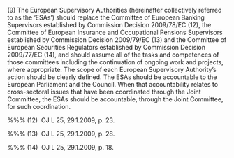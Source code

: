 (9) The European Supervisory Authorities (hereinafter collectively referred to as the ‘ESAs’) should replace the Committee of European Banking Supervisors established by Commission Decision 2009/78/EC (12), the Committee of European Insurance and Occupational Pensions Supervisors established by Commission Decision 2009/79/EC (13) and the Committee of European Securities Regulators established by Commission Decision 2009/77/EC (14), and should assume all of the tasks and competences of those committees including the continuation of ongoing work and projects, where appropriate. The scope of each European Supervisory Authority’s action should be clearly defined. The ESAs should be accountable to the European Parliament and the Council. When that accountability relates to cross-sectoral issues that have been coordinated through the Joint Committee, the ESAs should be accountable, through the Joint Committee, for such coordination.

%%% (12)  OJ L 25, 29.1.2009, p. 23.

%%% (13)  OJ L 25, 29.1.2009, p. 28.

%%% (14)  OJ L 25, 29.1.2009, p. 18.